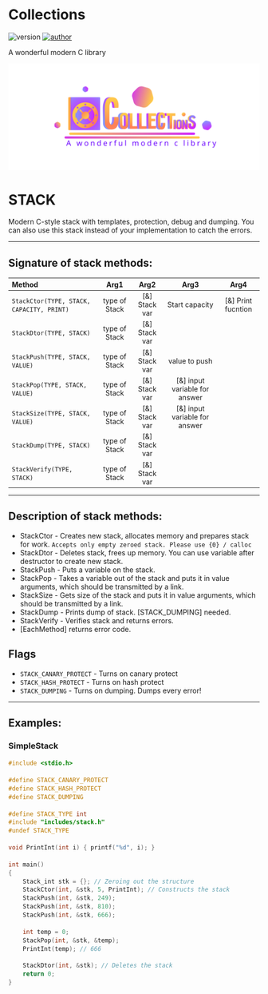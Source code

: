 # Collections
![version](https://img.shields.io/static/v1?label=Version&message=0.0.0&color=blueviolet&style=for-the-badge)
[![author](https://img.shields.io/static/v1?label=author&message=Relayx&color=yellow&style=for-the-badge&logo=github)](https://github.com/Relayx)

A wonderful modern C library

![Logo](./images/logo.svg)

# STACK
Modern C-style stack with templates, protection, debug and dumping. You can also use this stack instead of your implementation to catch the errors.

-------------
## Signature of stack methods:
| Method | Arg1 | Arg2 | Arg3 | Arg4 |
|:----------------|:---------:|:---------:|:---------:|:---------:|
| ```StackCtor(TYPE, STACK, CAPACITY, PRINT)``` | type of Stack | [&] Stack var | Start capacity | [&] Print fucntion |
| ```StackDtor(TYPE, STACK)``` | type of Stack | [&] Stack var | | |
| ```StackPush(TYPE, STACK, VALUE)``` | type of Stack | [&] Stack var | value to push |  |
| ```StackPop(TYPE, STACK, VALUE)``` | type of Stack | [&] Stack var | [&] input variable for answer |  |
| ```StackSize(TYPE, STACK, VALUE)``` | type of Stack | [&] Stack var | [&] input variable for answer |  |
| ```StackDump(TYPE, STACK)``` | type of Stack | [&] Stack var |  |  |
| ```StackVerify(TYPE, STACK)``` | type of Stack | [&] Stack var |  |  |

--------------
## Description of stack methods:
* StackCtor - Creates new stack, allocates memory and prepares stack for work. `Accepts only empty zeroed stack. Please use {0} / calloc`
* StackDtor - Deletes stack, frees up memory. You can use variable after destructor to create new stack.
* StackPush - Puts a variable on the stack.
* StackPop - Takes a variable out of the stack and puts it in value arguments, which should be transmitted by a link.
* StackSize - Gets size of the stack and puts it in value arguments, which should be transmitted by a link.
* StackDump - Prints dump of stack. [STACK_DUMPING] needed.
* StackVerify - Verifies stack and returns errors.
* [EachMethod] returns error code.

## Flags
* ```STACK_CANARY_PROTECT``` - Turns on canary protect
* ```STACK_HASH_PROTECT``` - Turns on hash protect
* ```STACK_DUMPING``` - Turns on dumping. Dumps every error!

------------------------------------------------------
## Examples:

### SimpleStack
```c
#include <stdio.h>

#define STACK_CANARY_PROTECT
#define STACK_HASH_PROTECT
#define STACK_DUMPING

#define STACK_TYPE int
#include "includes/stack.h"
#undef STACK_TYPE

void PrintInt(int i) { printf("%d", i); }

int main()
{
    Stack_int stk = {}; // Zeroing out the structure
    StackCtor(int, &stk, 5, PrintInt); // Constructs the stack
    StackPush(int, &stk, 249);
    StackPush(int, &stk, 810);
    StackPush(int, &stk, 666);

    int temp = 0;
    StackPop(int, &stk, &temp);
    PrintInt(temp); // 666

    StackDtor(int, &stk); // Deletes the stack
    return 0;
}
```